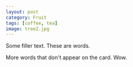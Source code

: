 ```yaml
---
layout: post
category: Fruit
tags: [coffee, tea]
image: tree2.jpg
---
```

Some filler text. These are words.

More words that don't appear on the card. Wow.